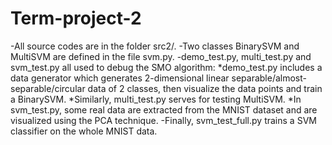 # Term-project-2
-All source codes are in the folder src2/.
-Two classes BinarySVM and MultiSVM are defined in the file svm.py.
-demo_test.py, multi_test.py and svm_test.py all used to debug the SMO algorithm:
   *demo_test.py includes a data generator which generates 2-dimensional linear separable/almost-separable/circular data of 2 classes, then visualize the data points and train a BinarySVM.
   *Similarly, multi_test.py serves for testing MultiSVM.
   *In svm_test.py, some real data are extracted from the MNIST dataset and are visualized using the PCA technique.
-Finally, svm_test_full.py trains a SVM classifier on the whole MNIST data.
